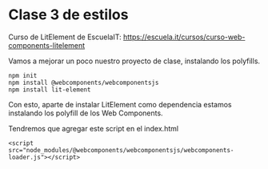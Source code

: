 # Clase 3 de estilos

Curso de LitElement de EscuelaIT: https://escuela.it/cursos/curso-web-components-litelement

Vamos a mejorar un poco nuestro proyecto de clase, instalando los polyfills.

```
npm init
npm install @webcomponents/webcomponentsjs
npm install lit-element
```

Con esto, aparte de instalar LitElement como dependencia estamos instalando los polyfill de los Web Components.

Tendremos que agregar este script en el index.html

```
<script src="node_modules/@webcomponents/webcomponentsjs/webcomponents-loader.js"></script> 
```

